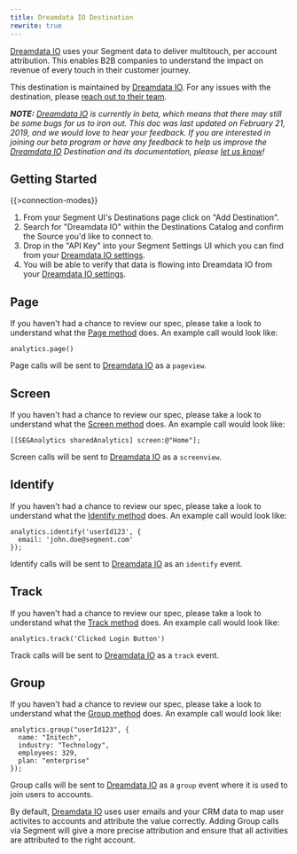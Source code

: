 ```yaml
---
title: Dreamdata IO Destination
rewrite: true
---
```

[Dreamdata IO](https://dreamdata.io/?utm_source=segmentio&utm_medium=docs&utm_campaign=partners) uses your Segment data to deliver multitouch, per account attribution. This enables B2B companies to understand the impact on revenue of every touch in their customer journey.

This destination is maintained by [Dreamdata IO](https://dreamdata.io/?utm_source=segmentio&utm_medium=docs&utm_campaign=partners). For any issues with the destination, please [reach out to their team](mailto:friends@dreamdata.io).

_**NOTE:** [Dreamdata IO](https://dreamdata.io/?utm_source=segmentio&utm_medium=docs&utm_campaign=partners) is currently in beta, which means that there may still be some bugs for us to iron out. This doc was last updated on February 21, 2019, and we would love to hear your feedback. If you are interested in joining our beta program or have any feedback to help us improve the [Dreamdata IO](https://dreamdata.io/?utm_source=segmentio&utm_medium=docs&utm_campaign=partners) Destination and its documentation, please [let us know](mailto:friends@dreamdata.io)!_


## Getting Started

{{>connection-modes}}

1. From your Segment UI's Destinations page click on "Add Destination".
2. Search for "Dreamdata IO" within the Destinations Catalog and confirm the Source you'd like to connect to.
3. Drop in the "API Key" into your Segment Settings UI which you can find from your [Dreamdata IO settings](https://app.dreamdata.io/settings).
4. You will be able to verify that data is flowing into Dreamdata IO from your [Dreamdata IO settings](https://app.dreamdata.io/settings).


## Page

If you haven't had a chance to review our spec, please take a look to understand what the [Page method](https://segment.com/docs/spec/page/) does. An example call would look like:

```
analytics.page()
```

Page calls will be sent to [Dreamdata IO](https://dreamdata.io/?utm_source=segmentio&utm_medium=docs&utm_campaign=partners) as a `pageview`.


## Screen

If you haven't had a chance to review our spec, please take a look to understand what the [Screen method](https://segment.com/docs/spec/page/) does. An example call would look like:

```
[[SEGAnalytics sharedAnalytics] screen:@"Home"];
```

Screen calls will be sent to [Dreamdata IO](https://dreamdata.io/?utm_source=segmentio&utm_medium=docs&utm_campaign=partners) as a `screenview`.


## Identify

If you haven't had a chance to review our spec, please take a look to understand what the [Identify method](https://segment.com/docs/spec/identify/) does. An example call would look like:

```
analytics.identify('userId123', {
  email: 'john.doe@segment.com'
});
```

Identify calls will be sent to [Dreamdata IO](https://dreamdata.io/?utm_source=segmentio&utm_medium=docs&utm_campaign=partners) as an `identify` event.


## Track

If you haven't had a chance to review our spec, please take a look to understand what the [Track method](https://segment.com/docs/spec/track/) does. An example call would look like:

```
analytics.track('Clicked Login Button')
```

Track calls will be sent to [Dreamdata IO](https://dreamdata.io/?utm_source=segmentio&utm_medium=docs&utm_campaign=partners) as a `track` event.


## Group

If you haven't had a chance to review our spec, please take a look to understand what the [Group method](https://segment.com/docs/spec/group/) does. An example call would look like:

```
analytics.group("userId123", {
  name: "Initech",
  industry: "Technology",
  employees: 329,
  plan: "enterprise"
});
```

Group calls will be sent to [Dreamdata IO](https://dreamdata.io/?utm_source=segmentio&utm_medium=docs&utm_campaign=partners) as a `group` event where it is used to join users to accounts.

By default, [Dreamdata IO](https://dreamdata.io/?utm_source=segmentio&utm_medium=docs&utm_campaign=partners) uses user emails and your CRM data to map user activites to accounts and attribute the value correctly. Adding Group calls via Segment will give a more precise attribution and ensure that all activities are attributed to the right account.
